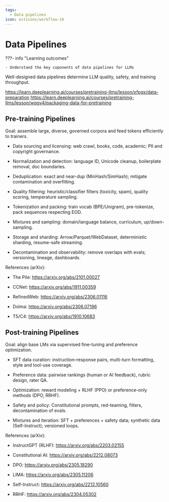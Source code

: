 ```yaml
---
tags:
  - Data pipelines
icon: octicons/workflow-16
---
```


# Data Pipelines

???- info "Learning outcomes"

    - Understand the key coponents of data pipelines for LLMs  

Well-designed data pipelines determine LLM quality, safety, and training throughput.

https://learn.deeplearning.ai/courses/pretraining-llms/lesson/xfpqx/data-preparation
https://learn.deeplearning.ai/courses/pretraining-llms/lesson/wqgv4/packaging-data-for-pretraining

## Pre-training Pipelines

Goal: assemble large, diverse, governed corpora and feed tokens efficiently to trainers.

- Data sourcing and licensing: web crawl, books, code, academic; PII and copyright governance.

- Normalization and detection: language ID, Unicode cleanup, boilerplate removal, doc boundaries.

- Deduplication: exact and near-dup (MinHash/SimHash); mitigate contamination and overfitting.

- Quality filtering: heuristic/classifier filters (toxicity, spam), quality scoring, temperature sampling.

- Tokenization and packing: train vocab (BPE/Unigram), pre-tokenize, pack sequences respecting EOD.

- Mixtures and sampling: domain/language balance, curriculum, up/down-sampling.

- Storage and sharding: Arrow/Parquet/WebDataset, deterministic sharding, resume-safe streaming.

- Decontamination and observability: remove overlaps with evals; versioning, lineage, dashboards.

References (arXiv):

- The Pile: https://arxiv.org/abs/2101.00027

- CCNet: https://arxiv.org/abs/1911.00359

- RefinedWeb: https://arxiv.org/abs/2306.01116

- Dolma: https://arxiv.org/abs/2306.07196

- T5/C4: https://arxiv.org/abs/1910.10683

## Post-training Pipelines

Goal: align base LMs via supervised fine-tuning and preference optimization.

- SFT data curation: instruction–response pairs, multi-turn formatting, style and tool-use coverage.

- Preference data: pairwise rankings (human or AI feedback), rubric design, rater QA.

- Optimization: reward modeling + RLHF (PPO) or preference-only methods (DPO, RRHF).

- Safety and policy: Constitutional prompts, red-teaming, filters, decontamination of evals.

- Mixtures and iteration: SFT + preferences + safety data; synthetic data (Self-Instruct); versioned loops.

References (arXiv):

- InstructGPT (RLHF): https://arxiv.org/abs/2203.02155

- Constitutional AI: https://arxiv.org/abs/2212.08073

- DPO: https://arxiv.org/abs/2305.18290

- LIMA: https://arxiv.org/abs/2305.11206

- Self-Instruct: https://arxiv.org/abs/2212.10560

- RRHF: https://arxiv.org/abs/2304.05302

